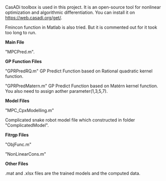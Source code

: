 CasADi toolbox is used in this project. It is an open-source tool for nonlinear optimization and algorithmic differentiation. You can install it on https://web.casadi.org/get/.

Fmincon function in Matlab is also tried. But it is commented out for it took too long to run.

__Main File__

"MPCPred.m".

__GP Function Files__

"GPRPredRQ.m"  GP Predict Function based on Rational quadratic kernel function. 

"GPRPredMatern.m"  GP Predict Function based on Matérn kernel function. You also need to assign aother parameter(1,3,5,7).

__Model Files__

"MPC_CpxModelling.m"

Complicated snake robot model file which constructed in folder "ComplicatedModel".


__Fitrgp Files__

"ObjFunc.m"

"NonLinearCons.m"

__Other Files__

.mat and .xlsx files are the trained models and the computed data.
